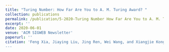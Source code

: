 ```yaml
---
title: "Turing Number: How Far Are You to A. M. Turing Award? "
collection: publications
permalink: /publication/5-2020-Turing Number How Far Are You to A. M. Turing Award
excerpt: ''
date: 2020-06-01
venue: 'ACM SIGWEB Newsletter'
paperurl: ''
citation: 'Feng Xia, Jiaying Liu, Jing Ren, Wei Wang, and Xiangjie Kong.Turing Number: How Far Are You to A. M. Turing Award? , <i>ACM SIGWEB Newsletter</i>, 2020, DOI: 10.1145/3427478.3427483. ’
---
```

